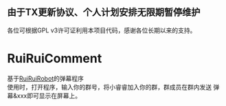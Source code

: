 ## 由于TX更新协议、个人计划安排无限期暂停维护
各位可根据GPL v3许可证利用本项目代码，感谢各位长期以来的支持。
# RuiRuiComment
基于[RuiRuiRobot](https://github.com/hxl9654/RuiRuiQQ)的弹幕程序  
使用时，打开程序，输入你的群号，将小睿睿加入你的群，群成员在群内发送 弹幕&xxx即可显示在屏幕上。  

